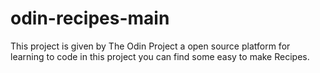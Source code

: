 # odin-recipes-main
This project is given by The Odin Project a open source platform for learning to code in this project you can find some easy to make Recipes.
